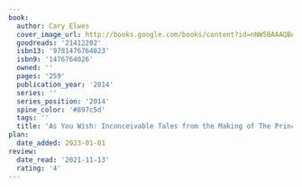 ```yaml
---
book:
  author: Cary Elwes
  cover_image_url: http://books.google.com/books/content?id=nNW5BAAAQBAJ&printsec=frontcover&img=1&zoom=1&edge=curl&source=gbs_api
  goodreads: '21412202'
  isbn13: '9781476764023'
  isbn9: '1476764026'
  owned: ''
  pages: '259'
  publication_year: '2014'
  series: ''
  series_position: '2014'
  spine_color: '#897c5d'
  tags: ''
  title: 'As You Wish: Inconceivable Tales from the Making of The Princess Bride'
plan:
  date_added: 2023-01-01
review:
  date_read: '2021-11-13'
  rating: '4'
---
```

